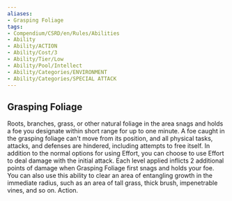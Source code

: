 ```yaml
---
aliases:
- Grasping Foliage
tags:
- Compendium/CSRD/en/Rules/Abilities
- Ability
- Ability/ACTION
- Ability/Cost/3
- Ability/Tier/Low
- Ability/Pool/Intellect
- Ability/Categories/ENVIRONMENT
- Ability/Categories/SPECIAL ATTACK
---
```


  
## Grasping Foliage  
Roots, branches, grass, or other natural foliage in the area snags and holds a foe you designate within short range for up to one minute. A foe caught in the grasping foliage can't move from its position, and all physical tasks, attacks, and defenses are hindered, including attempts to free itself. In addition to the normal options for using Effort, you can choose to use Effort to deal damage with the initial attack. Each level applied inflicts 2 additional points of damage when Grasping Foliage first snags and holds your foe. You can also use this ability to clear an area of entangling growth in the immediate radius, such as an area of tall grass, thick brush, impenetrable vines, and so on. Action. 